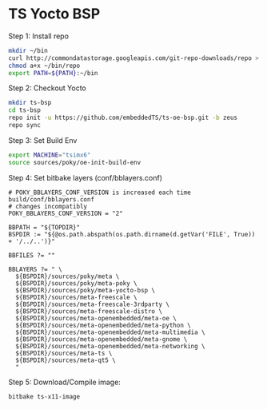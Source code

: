 TS Yocto BSP
=========

Step 1: Install repo

```bash
mkdir ~/bin
curl http://commondatastorage.googleapis.com/git-repo-downloads/repo > ~/bin/repo`
chmod a+x ~/bin/repo
export PATH=${PATH}:~/bin
```

Step 2: Checkout Yocto

```bash
mkdir ts-bsp
cd ts-bsp
repo init -u https://github.com/embeddedTS/ts-oe-bsp.git -b zeus
repo sync
```

Step 3: Set Build Env

```bash
export MACHINE="tsimx6"
source sources/poky/oe-init-build-env 
```

Step 4: Set bitbake layers (conf/bblayers.conf)
```
# POKY_BBLAYERS_CONF_VERSION is increased each time build/conf/bblayers.conf
# changes incompatibly
POKY_BBLAYERS_CONF_VERSION = "2"

BBPATH = "${TOPDIR}"
BSPDIR := "${@os.path.abspath(os.path.dirname(d.getVar('FILE', True)) + '/../..')}"

BBFILES ?= ""

BBLAYERS ?= " \
  ${BSPDIR}/sources/poky/meta \
  ${BSPDIR}/sources/poky/meta-poky \
  ${BSPDIR}/sources/poky/meta-yocto-bsp \
  ${BSPDIR}/sources/meta-freescale \
  ${BSPDIR}/sources/meta-freescale-3rdparty \
  ${BSPDIR}/sources/meta-freescale-distro \
  ${BSPDIR}/sources/meta-openembedded/meta-oe \
  ${BSPDIR}/sources/meta-openembedded/meta-python \
  ${BSPDIR}/sources/meta-openembedded/meta-multimedia \
  ${BSPDIR}/sources/meta-openembedded/meta-gnome \
  ${BSPDIR}/sources/meta-openembedded/meta-networking \
  ${BSPDIR}/sources/meta-ts \
  ${BSPDIR}/sources/meta-qt5 \
  "
```

Step 5: Download/Compile image:

```bash
bitbake ts-x11-image
```
